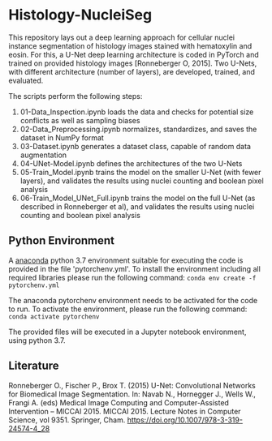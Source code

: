 # Histology-NucleiSeg
This repository lays out a deep learning approach for cellular nuclei instance segmentation of histology images stained with hematoxylin and eosin. For this, a U-Net deep learning architecture is coded in PyTorch and trained on provided histology images [Ronneberger O, 2015]. Two U-Nets, with different architecture (number of layers), are developed, trained, and evaluated. 

The scripts perform the following steps:
1. 01-Data_Inspection.ipynb loads the data and checks for potential size conflicts as well as sampling biases
2. 02-Data_Preprocessing.ipynb normalizes, standardizes, and saves the dataset in NumPy format
3. 03-Dataset.ipynb generates a dataset class, capable of random data augmentation
4. 04-UNet-Model.ipynb defines the architectures of the two U-Nets 
5. 05-Train_Model.ipynb trains the model on the smaller U-Net (with fewer layers), and validates the results using nuclei counting and boolean pixel analysis
6. 06-Train_Model_UNet_Full.ipynb trains the model on the full U-Net (as described in Ronneberger et al), and validates the results using nuclei counting and boolean pixel analysis

## Python Environment
A [anaconda](https://docs.conda.io/en/latest/miniconda.html) python 3.7 environment suitable for executing the code is provided in the file 'pytorchenv.yml'. 
To install the environment including all required libraries please run the following command:
`conda env create -f pytorchenv.yml`

The anaconda pytorchenv environment needs to be activated for the code to run. To activate the environment, please run the following command:
`conda activate pytorchenv`

The provided files will be executed in a Jupyter notebook environment, using python 3.7. 


## Literature
Ronneberger O., Fischer P., Brox T. (2015) U-Net: Convolutional Networks for Biomedical Image Segmentation. In: Navab N., Hornegger J., Wells W., Frangi A. (eds) Medical Image Computing and Computer-Assisted Intervention – MICCAI 2015. MICCAI 2015. Lecture Notes in Computer Science, vol 9351. Springer, Cham. https://doi.org/10.1007/978-3-319-24574-4_28
